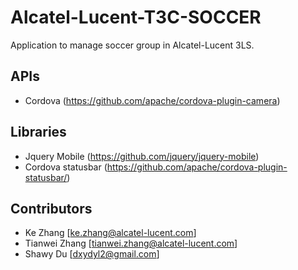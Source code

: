 # Alcatel-Lucent-T3C-SOCCER

Application to manage soccer group in Alcatel-Lucent 3LS.

## APIs
* Cordova (https://github.com/apache/cordova-plugin-camera)

## Libraries
* Jquery Mobile (https://github.com/jquery/jquery-mobile)
* Cordova statusbar (https://github.com/apache/cordova-plugin-statusbar/)

## Contributors
- Ke Zhang [ke.zhang@alcatel-lucent.com]
- Tianwei Zhang [tianwei.zhang@alcatel-lucent.com]
- Shawy Du [dxydyl2@gmail.com]
